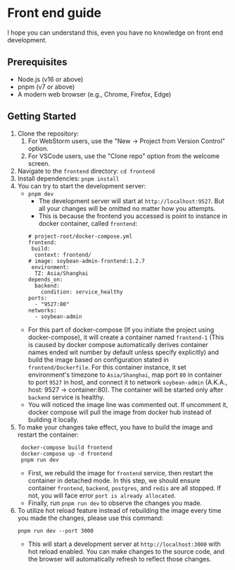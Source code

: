 # Front end guide
I hope you can understand this, even you have no knowledge on front end development.

## Prerequisites
- Node.js (v16 or above)
- pnpm (v7 or above)
- A modern web browser (e.g., Chrome, Firefox, Edge)

## Getting Started
1. Clone the repository:
   1. For WebStorm users, use the "New -> Project from Version Control" option.
   2. For VSCode users, use the "Clone repo" option from the welcome screen.
2. Navigate to the `frontend` directory: `cd frontend`
3. Install dependencies: `pnpm install`
4. You can try to start the development server:
    - `pnpm dev`
      - The development server will start at `http://localhost:9527`. But all your changes will be omitted no matter how you attempts.
      - This is because the frontend you accessed is point to instance in docker container, called `frontend`:
      ```
      # project-root/docker-compose.yml
      frontend:
       build:
        context: frontend/
      # image: soybean-admin-frontend:1.2.7
       environment:
        TZ: Asia/Shanghai
      depends_on:
        backend:
          condition: service_healthy
      ports:
        - "9527:80"
      networks:
        - soybean-admin
      ```
   - For this part of docker-compose (If you initiate the project using docker-compose), it will create a container named `frontend-1` (This is caused by docker compose automatically derives container names ended wit number by default unless specify explicitly) and build the image based on configuration stated in `frontend/Dockerfile`. For this container instance, it set environment's timezone to `Asia/Shanghai`, map port `80` in container to port `9527` in host, and connect it to network `soybean-admin` (A.K.A., host: 9527 -> container:80). The container will be started only after `backend` service is healthy.
   - You will noticed the image line was commented out. If uncomment it, docker compose will pull the image from docker hub instead of building it locally.
5. To make your changes take effect, you have to build the image and restart the container:
   ```
    docker-compose build frontend
    docker-compose up -d frontend
    pnpm run dev
   ```
   - First, we rebuild the image for `frontend` service, then restart the container in detached mode. In this step, we should ensure container `frontend`, `backend`, `postgres`, and `redis` are all stopped. If not, you will face error `port is already allocated`.
   - Finally, run `pnpm run dev` to observe the changes you made.
6. To utilize hot reload feature instead of rebuilding the image every time you made the changes, please use this command:
   ```
   pnpm run dev --port 3000
   ```
   - This will start a development server at `http://localhost:3000` with hot reload enabled. You can make changes to the source code, and the browser will automatically refresh to reflect those changes.
